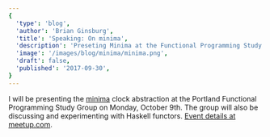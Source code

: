 ```yaml
---
{
  'type': 'blog',
  'author': 'Brian Ginsburg',
  'title': 'Speaking: On minima',
  'description': 'Preseting Minima at the Functional Programming Study Group',
  'image': '/images/blog/minima/minima.png',
  'draft': false,
  'published': '2017-09-30',
}
---
```


I will be presenting the [minima](https://minima.brianginsburg.com) clock abstraction at the Portland Functional Programming Study Group on Monday, October 9th. The group will also be discussing and experimenting with Haskell functors. [Event details at meetup.com](https://www.meetup.com/Portland-Functional-Programming-Study-Group/events/242760619/).
